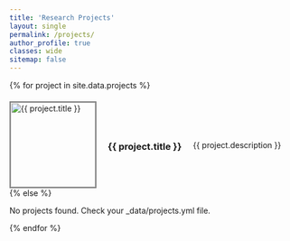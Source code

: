```yaml
---
title: 'Research Projects'
layout: single
permalink: /projects/
author_profile: true
classes: wide
sitemap: false
---
```


<div class="projects-list">
  {% for project in site.data.projects %}
  <div class="project-item">
    <img src="{{ project.image }}" alt="{{ project.title }}" class="project-image" style="border: 2px solid grey;>
    <div class="project-info">
      <h3>{{ project.title }}</h3>
      <p>{{ project.description }}</p>
    </div>
  </div>
  {% else %}
  <p>No projects found. Check your _data/projects.yml file.</p>
  {% endfor %}
</div>

<style>
.projects-list { display: flex; flex-direction: column; gap: 20px; }
.project-item { display: flex; align-items: center; gap: 20px; }
.project-image { width: 150px; height: auto; }
.project-info { flex: 1; }
</style>
